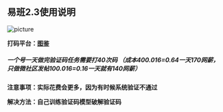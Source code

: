 ## 易班2.3使用说明

![picture](https://github.com/saiGou-14H/save-image/blob/main/%E6%98%93%E7%8F%AD/%E6%98%93%E7%8F%AD2.0/picture.jpg)

**打码平台：[图鉴](http://www.ttshitu.com/)** 

##### 一个号一天做完验证码任务需要打40次码 （成本40*0.016=0.64一天170网薪，只做微社区发帖10*0.016=0.16一天就有140网薪）

**注意事项：实际花费会更多，因为有时候系统验证不通过**

**解决方法：自己训练验证码模型破解验证码**

























